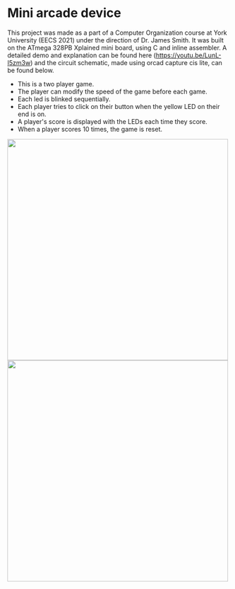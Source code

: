 # Mini arcade device
 This project was made as a part of a Computer Organization course at York University (EECS 2021) under the direction of Dr. James Smith. It was built on the ATmega 328PB Xplained mini board, using C and inline assembler. A detailed demo and explanation can be found here (https://youtu.be/LunL-I5zm3w) and the circuit schematic, made using orcad capture cis lite, can be found below.
 
* This is a two player game.
* The player can modify the speed of the game before each game.
* Each led is blinked sequentially.
* Each player tries to click on their button when the yellow LED on their end is on.
* A player's score is displayed with the LEDs each time they score. 
* When a player scores 10 times, the game is reset.
 
 <img src="https://user-images.githubusercontent.com/47716543/104350286-fc234500-54d1-11eb-9d79-cf0031eb446f.jpg" width="500">  <img src="https://user-images.githubusercontent.com/47716543/104350523-3bea2c80-54d2-11eb-9adc-a255f88845c1.png" width="500">

 
